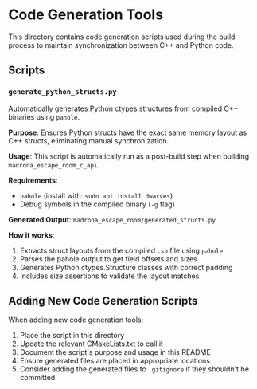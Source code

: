 # Code Generation Tools

This directory contains code generation scripts used during the build process to maintain synchronization between C++ and Python code.

## Scripts

### `generate_python_structs.py`

Automatically generates Python ctypes structures from compiled C++ binaries using `pahole`.

**Purpose**: Ensures Python structs have the exact same memory layout as C++ structs, eliminating manual synchronization.

**Usage**: This script is automatically run as a post-build step when building `madrona_escape_room_c_api`.

**Requirements**:
- `pahole` (install with: `sudo apt install dwarves`)
- Debug symbols in the compiled binary (`-g` flag)

**Generated Output**: `madrona_escape_room/generated_structs.py`

**How it works**:
1. Extracts struct layouts from the compiled `.so` file using `pahole`
2. Parses the pahole output to get field offsets and sizes
3. Generates Python ctypes.Structure classes with correct padding
4. Includes size assertions to validate the layout matches

## Adding New Code Generation Scripts

When adding new code generation tools:
1. Place the script in this directory
2. Update the relevant CMakeLists.txt to call it
3. Document the script's purpose and usage in this README
4. Ensure generated files are placed in appropriate locations
5. Consider adding the generated files to `.gitignore` if they shouldn't be committed